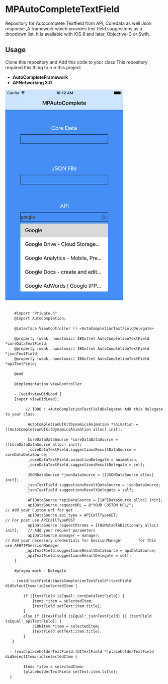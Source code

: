# MPAutoCompleteTextField

Repository for Autocomplete Textfield from API, Coredata as well Json response ,A framework which provides text field suggestions as a dropdown list. It is available with iOS 8 and later, Objective-C or Swift.

## Usage 

Clone this repository and Add this code to your class
This repository required this thing to run this project 
  
 -  **AutoCompleteFramework**
 -  **AFNetworking 3.0**

![Alt][screenshot1]

[screenshot1]:https://github.com/mpatelCAS/MPAutoCompleteText/blob/master/demo.png

```obj-c

    #import "Private.h"  
    @import AutoCompletion;
    
    @interface ViewController () <AutoCompletionTextFieldDelegate>

    @property (weak, nonatomic) IBOutlet AutoCompletionTextField *coreDataTextField;
    @property (weak, nonatomic) IBOutlet AutoCompletionTextField *jsonTextField;
    @property (weak, nonatomic) IBOutlet AutoCompletionTextField *apiTextField;

    @end
    
    @implementation ViewController

    - (void)viewDidLoad {
    [super viewDidLoad];
    
         // TODO : <AutoCompletionTextFieldDelegate> Add this delegate to your class 

          AutoCompletionUIKitDynamicsAnimation *animation = [[AutoCompletionUIKitDynamicsAnimation alloc] init];
    
          CoreDataDataSource *coreDataDataSource = [[CoreDataDataSource alloc] init];
          _coreDataTextField.suggestionsResultDataSource = coreDataDataSource;
          _coreDataTextField.animationDelegate = animation;
          _coreDataTextField.suggestionsResultDelegate = self;
    
          JSONDataSource *jsonDataSource = [[JSONDataSource alloc] init];
         _jsonTextField.suggestionsResultDataSource = jsonDataSource;
         _jsonTextField.suggestionsResultDelegate = self;
    
          APIDataSource *apiDataSource = [[APIDataSource alloc] init];
          apiDataSource.requestURL = @"YOUR CUSTOM URL/";                     // Add your Custom url for get
          apiDataSource.api_type = APICallTypeGET;                             // For post use APICallTypePOST
          apiDataSource.requestParams = [[NSMutableDictionary alloc] init];    // Add your request parameters 
          apiDataSource.manager = manager;                                     // Add your necessory credentials for SessionManager       for this use AFHTTPSessionManager
         _apiTextField.suggestionsResultDataSource = apiDataSource;
         _apiTextField.suggestionsResultDelegate = self;
    }

    #pragma mark - Delegate

   - (void)textField:(AutoCompletionTextField*)textField didSelectItem:(id)selectedItem {
   
        if ([textField isEqual:_coreDataTextField]) {
            Items *item = selectedItem;
            [textField setText:item.title];
        }
        else if ([textField isEqual:_jsonTextField] || [textField isEqual:_apiTextField]) {
            JSONItem *item = selectedItem;
            [textField setText:item.title];
        }
   }

  - (void)placeholderTextField:(UITextField *)placeholderTextField didSelectItem:(id)selectedItem {
  
        Items *item = selectedItem;
        [placeholderTextField setText:item.title];
  }
